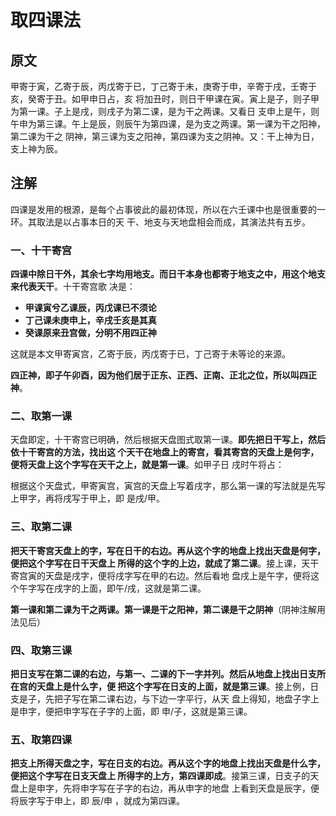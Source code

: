 取四课法
===================================================================================
## 原文
甲寄于寅，乙寄于辰，丙戊寄于已，丁己寄于未，庚寄于申，辛寄于戌，壬寄于亥，癸寄于丑。如甲申日占，亥
将加丑时，则日干甲课在寅。寅上是子，则子甲为第一课。子上是戌，则戌子为第二课，是为干之两课。又看日
支申上是午，则午申为第三课。午上是辰，则辰午为第四课，是为支之两课。第一课为干之阳神，第二课为干之
阴神，第三课为支之阳神，第四课为支之阴神。又：干上神为日，支上神为辰。

## 注解
四课是发用的根源，是每个占事彼此的最初体现，所以在六壬课中也是很重要的一环。其取法是以占事本日的天
干、地支与天地盘相会而成，其演法共有五步。

### 一、十干寄宫
**四课中除日干外，其余七字均用地支。而日干本身也都寄于地支之中，用这个地支来代表天干**。十干寄宫歌
决是：
+ **甲课寅兮乙课辰，丙戊课已不须论**
+ **丁己课未庚申上，辛戌壬亥是其真**
+ **癸课原来丑宫做，分明不用四正神**

这就是本文甲寄寅宫，乙寄于辰，丙戊寄于已，丁己寄于未等论的来源。

**四正神，即子午卯酉，因为他们居于正东、正西、正南、正北之位，所以叫四正神**。

### 二、取第一课
天盘即定，十干寄宫已明确，然后根据天盘图式取第一课。**即先把日干写上，然后依十干寄宫的方法，找出这
个天干在地盘上的寄宫，看其寄宫的天盘上是何字，便将天盘上这个字写在天干之上，就是第一课**。如甲子日
戌时午将占：

根据这个天盘式，甲寄寅宫，寅宫的天盘上写着戌字，那么第一课的写法就是先写上甲字，再将戌写于甲上，即
是戌/甲。

### 三、取第二课
**把天干寄宫天盘上的字，写在日干的右边。再从这个字的地盘上找出天盘是何字，便把这个字写在日干天盘上
所得的这个字的上边，就成了第二课**。接上课，天干寄宫寅的天盘是戌字，便将戌字写在甲的右边。然后看地
盘戌上是午字，便将这个午字写在戌字的上面，即午/戌，这就是第二课。

**第一课和第二课为干之两课。第一课是干之阳神，第二课是干之阴神**（阴神注解用法见后）

### 四、取第三课
**把日支写在第二课的右边，与第一、二课的下一字并列。然后从地盘上找出日支所在宫的天盘上是什么字，便
把这个字写在日支的上面，就是第三课**。接上例，日支是子，先把子写在第二课右边，与下边一字平行，从天
盘上得知，地盘子字上是申字，便把申字写在子字的上面，即 申/子，这就是第三课。

### 五、取第四课
**把支上所得天盘之字，写在日支的右边。再从这个字的地盘上找出天盘是什么字，便把这个字写在日支天盘上
所得字的上方，第四课即成**。接第三课，日支子的天盘上是申字，先将申字写在子字的右边，再从申字的地盘
上看到天盘是辰字，便将辰字写于申上，即 辰/申 ，就成为第四课。

